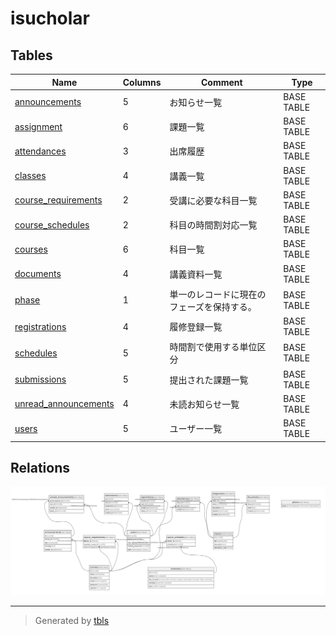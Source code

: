 # isucholar

## Tables

| Name                                            | Columns | Comment                                    | Type       |
| ----------------------------------------------- | ------- | ------------------------------------------ | ---------- |
| [announcements](announcements.md)               | 5       | お知らせ一覧                                     | BASE TABLE |
| [assignment](assignment.md)                     | 6       | 課題一覧                                       | BASE TABLE |
| [attendances](attendances.md)                   | 3       | 出席履歴                                       | BASE TABLE |
| [classes](classes.md)                           | 4       | 講義一覧                                       | BASE TABLE |
| [course_requirements](course_requirements.md)   | 2       | 受講に必要な科目一覧                                 | BASE TABLE |
| [course_schedules](course_schedules.md)         | 2       | 科目の時間割対応一覧                                 | BASE TABLE |
| [courses](courses.md)                           | 6       | 科目一覧                                       | BASE TABLE |
| [documents](documents.md)                       | 4       | 講義資料一覧                                     | BASE TABLE |
| [phase](phase.md)                               | 1       | 単一のレコードに現在のフェーズを保持する。                      | BASE TABLE |
| [registrations](registrations.md)               | 4       | 履修登録一覧                                     | BASE TABLE |
| [schedules](schedules.md)                       | 5       | 時間割で使用する単位区分                               | BASE TABLE |
| [submissions](submissions.md)                   | 5       | 提出された課題一覧                                  | BASE TABLE |
| [unread_announcements](unread_announcements.md) | 4       | 未読お知らせ一覧                                   | BASE TABLE |
| [users](users.md)                               | 5       | ユーザー一覧                                     | BASE TABLE |

## Relations

![er](schema.svg)

---

> Generated by [tbls](https://github.com/k1LoW/tbls)
